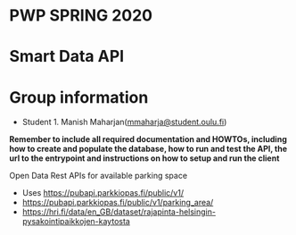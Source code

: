 # PWP SPRING 2020
# Smart Data API

# Group information
* Student 1. Manish Maharjan(mmaharja@student.oulu.fi)

__Remember to include all required documentation and HOWTOs, including how to create and populate the database, how to run and test the API, the url to the entrypoint and instructions on how to setup and run the client__

Open Data Rest APIs for available parking space
* Uses https://pubapi.parkkiopas.fi/public/v1/ 
* https://pubapi.parkkiopas.fi/public/v1/parking_area/
* https://hri.fi/data/en_GB/dataset/rajapinta-helsingin-pysakointipaikkojen-kaytosta
